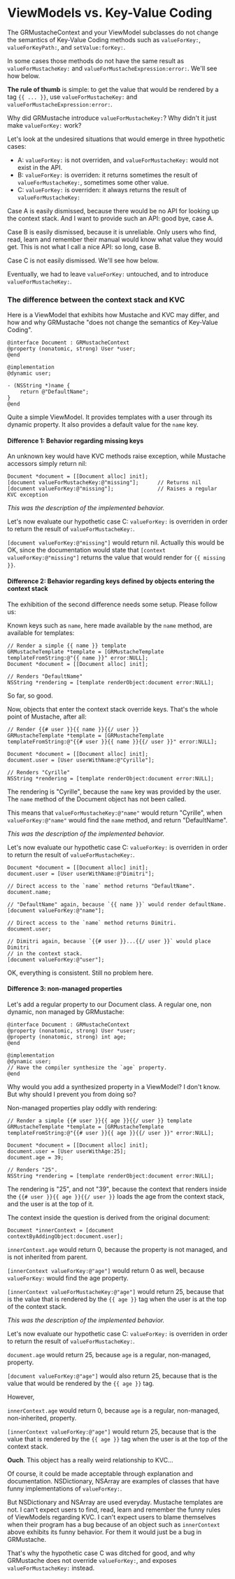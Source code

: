 ViewModels vs. Key-Value Coding
===============================

The GRMustacheContext and your ViewModel subclasses do not change the semantics of Key-Value Coding methods such as `valueForKey:`, `valueForKeyPath:`, and `setValue:forKey:`.

In some cases those methods do not have the same result as `valueForMustacheKey:` and `valueForMustacheExpression:error:`. We'll see how below.

**The rule of thumb** is simple: to get the value that would be rendered by a tag `{{ ... }}`, use `valueForMustacheKey:` and `valueForMustacheExpression:error:`.

Why did GRMustache introduce `valueForMustacheKey:`? Why didn't it just make `valueForKey:` work?

Let's look at the undesired situations that would emerge in three hypothetic cases:

- A: `valueForKey:` is not overriden, and `valueForMustacheKey:` would not exist in the API.
- B: `valueForKey:` is overriden: it returns sometimes the result of `valueForMustacheKey:`, sometimes some other value.
- C: `valueForKey:` is overriden: it always returns the result of `valueForMustacheKey:`

Case A is easily dismissed, because there would be no API for looking up the context stack. And I want to provide such an API: good bye, case A.

Case B is easily dismissed, because it is unreliable. Only users who find, read, learn and remember their manual would know what value they would get. This is not what I call a nice API: so long, case B.

Case C is not easily dismissed. We'll see how below.

Eventually, we had to leave `valueForKey:` untouched, and to introduce `valueForMustacheKey:`.


### The difference between the context stack and KVC

Here is a ViewModel that exhibits how Mustache and KVC may differ, and how and why GRMustache "does not change the semantics of Key-Value Coding".

```objc
@interface Document : GRMustacheContext
@property (nonatomic, strong) User *user;
@end

@implementation
@dynamic user;

- (NSString *)name {
    return @"DefaultName";
}
@end
```

Quite a simple ViewModel. It provides templates with a user through its dynamic property. It also provides a default value for the `name` key.


#### Difference 1: Behavior regarding missing keys

An unknown key would have KVC methods raise exception, while Mustache accessors simply return nil:

```objc
Document *document = [[Document alloc] init];
[document valueForMustacheKey:@"missing"];      // Returns nil
[document valueForKey:@"missing"];              // Raises a regular KVC exception
```

*This was the description of the implemented behavior.*

Let's now evaluate our hypothetic case C: `valueForKey:` is overriden in order to return the result of `valueForMustacheKey:`.

`[document valueForKey:@"missing"]` would return nil. Actually this would be OK, since the documentation would state that `[context valueForKey:@"missing"]` returns the value that would render for `{{ missing }}`.


#### Difference 2: Behavior regarding keys defined by objects entering the context stack

The exhibition of the second difference needs some setup. Please follow us:

Known keys such as `name`, here made available by the `name` method, are available for templates:

```objc
// Render a simple {{ name }} template
GRMustacheTemplate *template = [GRMustacheTemplate templateFromString:@"{{ name }}" error:NULL];
Document *document = [[Document alloc] init];

// Renders "DefaultName"
NSString *rendering = [template renderObject:document error:NULL];
```

So far, so good.

Now, objects that enter the context stack override keys. That's the whole point of Mustache, after all:

```objc
// Render {{# user }}{{ name }}{{/ user }}
GRMustacheTemplate *template = [GRMustacheTemplate templateFromString:@"{{# user }}{{ name }}{{/ user }}" error:NULL];

Document *document = [[Document alloc] init];
document.user = [User userWithName:@"Cyrille"];

// Renders "Cyrille"
NSString *rendering = [template renderObject:document error:NULL];
```

The rendering is "Cyrille", because the `name` key was provided by the user. The `name` method of the Document object has not been called.

This means that `valueForMustacheKey:@"name"` would return "Cyrille", when `valueForKey:@"name"` would find the `name` method, and return "DefaultName".

*This was the description of the implemented behavior.*

Let's now evaluate our hypothetic case C: `valueForKey:` is overriden in order to return the result of `valueForMustacheKey:`.

```objc
Document *document = [[Document alloc] init];
document.user = [User userWithName:@"Dimitri"];

// Direct access to the `name` method returns "DefaultName".
document.name;

// "DefaultName" again, because `{{ name }}` would render defaultName.
[document valueForKey:@"name"];

// Direct access to the `name` method returns Dimitri.
document.user;

// Dimitri again, because `{{# user }}...{{/ user }}` would place Dimitri
// in the context stack.
[document valueForKey:@"user"];
```

OK, everything is consistent. Still no problem here.


#### Difference 3: non-managed properties

Let's add a regular property to our Document class. A regular one, non dynamic, non managed by GRMustache:

```objc
@interface Document : GRMustacheContext
@property (nonatomic, strong) User *user;
@property (nonatomic, strong) int age;
@end

@implementation
@dynamic user;
// Have the compiler synthesize the `age` property.
@end
```

Why would you add a synthesized property in a ViewModel? I don't know. But why should I prevent you from doing so?

Non-managed properties play oddly with rendering:

```objc
// Render a simple {{# user }}{{ age }}{{/ user }} template
GRMustacheTemplate *template = [GRMustacheTemplate templateFromString:@"{{# user }}{{ age }}{{/ user }}" error:NULL];

Document *document = [[Document alloc] init];
document.user = [User userWithAge:25];
document.age = 39;

// Renders "25".
NSString *rendering = [template renderObject:document error:NULL];
```

The rendering is "25", and not "39", because the context that renders inside the `{{# user }}{{ age }}{{/ user }}` loads the age from the context stack, and the user is at the top of it.

The context inside the question is derived from the original document:

```objc
Document *innerContext = [document contextByAddingObject:document.user];
```

`innerContext.age` would return 0, because the property is not managed, and is not inherited from parent.

`[innerContext valueForKey:@"age"]` would return 0 as well, because `valueForKey:` would find the age property.

`[innerContext valueForMustacheKey:@"age"]` would return 25, because that is the value that is rendered by the `{{ age }}` tag when the user is at the top of the context stack.

*This was the description of the implemented behavior.*

Let's now evaluate our hypothetic case C: `valueForKey:` is overriden in order to return the result of `valueForMustacheKey:`.

`document.age` would return 25, because `age` is a regular, non-managed, property.

`[document valueForKey:@"age"]` would also return 25, because that is the value that would be rendered by the `{{ age }}` tag.

However,

`innerContext.age` would return 0, because `age` is a regular, non-managed, non-inherited, property.

`[innerContext valueForKey:@"age"]` would return 25, because that is the value that is rendered by the `{{ age }}` tag when the user is at the top of the context stack.

**Ouch**. This object has a really weird relationship to KVC...

Of course, it could be made acceptable through explanation and documentation. NSDictionary, NSArray are examples of classes that have funny implementations of `valueForKey:`.

But NSDictionary and NSArray are used everyday. Mustache templates are not. I can't expect users to find, read, learn and remember the funny rules of ViewModels regarding KVC. I can't expect users to blame themselves when their program has a bug because of an object such as `innerContext` above exhibits its funny behavior. For them it would just be a bug in GRMustache.

That's why the hypothetic case C was ditched for good, and why GRMustache does not override `valueForKey:`, and exposes `valueForMustacheKey:` instead.
